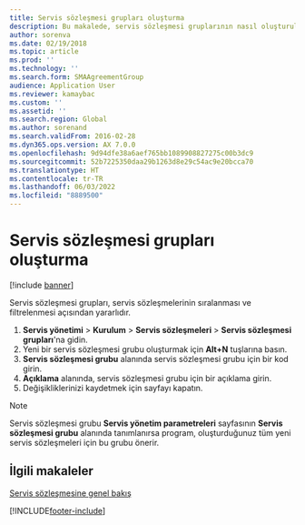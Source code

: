 ```yaml
---
title: Servis sözleşmesi grupları oluşturma
description: Bu makalede, servis sözleşmesi gruplarının nasıl oluşturulacağını gösteren bir yordam açıklanmaktadır.
author: sorenva
ms.date: 02/19/2018
ms.topic: article
ms.prod: ''
ms.technology: ''
ms.search.form: SMAAgreementGroup
audience: Application User
ms.reviewer: kamaybac
ms.custom: ''
ms.assetid: ''
ms.search.region: Global
ms.author: sorenand
ms.search.validFrom: 2016-02-28
ms.dyn365.ops.version: AX 7.0.0
ms.openlocfilehash: 9d94dfe38a6aef765bb1089908827275c00b3dc9
ms.sourcegitcommit: 52b7225350daa29b1263d8e29c54ac9e20bcca70
ms.translationtype: HT
ms.contentlocale: tr-TR
ms.lasthandoff: 06/03/2022
ms.locfileid: "8889500"
---
```

# <a name="create-service-agreement-groups"></a>Servis sözleşmesi grupları oluşturma 

[!include [banner](../includes/banner.md)]

Servis sözleşmesi grupları, servis sözleşmelerinin sıralanması ve filtrelenmesi açısından yararlıdır.

1. **Servis yönetimi** \> **Kurulum** \> **Servis sözleşmeleri** \> **Servis sözleşmesi grupları**'na gidin.
2. Yeni bir servis sözleşmesi grubu oluşturmak için **Alt+N** tuşlarına basın.
3. **Servis sözleşmesi grubu** alanında servis sözleşmesi grubu için bir kod girin.
4. **Açıklama** alanında, servis sözleşmesi grubu için bir açıklama girin.
5. Değişikliklerinizi kaydetmek için sayfayı kapatın.

> [!NOTE]
> Servis sözleşmesi grubu **Servis yönetim parametreleri** sayfasının **Servis sözleşmesi grubu** alanında tanımlanırsa program, oluşturduğunuz tüm yeni servis sözleşmeleri için bu grubu önerir.

## <a name="related-articles"></a>İlgili makaleler

[Servis sözleşmesine genel bakış](service-agreement-groups.md)


[!INCLUDE[footer-include](../../includes/footer-banner.md)]